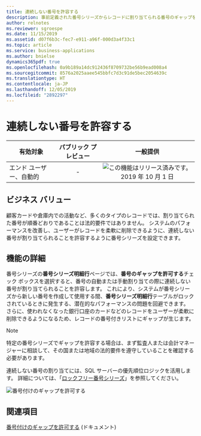```yaml
---
title: 連続しない番号を許容する
description: 事前定義された番号シリーズからレコードに割り当てられる番号のギャップを許容できるようになりました。
author: relnotes
ms.reviewer: sgroespe
ms.date: 11/15/2019
ms.assetid: d07f6b3c-fec7-e911-a96f-000d3a4f33c1
ms.topic: article
ms.service: business-applications
ms.author: bnielse
dynamics365pdf: true
ms.openlocfilehash: 0a9b189a14dc912436f8709732be56b9ead008a4
ms.sourcegitcommit: 8576a2025aaee545bbfc7d3c91de5bec2054639c
ms.translationtype: HT
ms.contentlocale: ja-JP
ms.lasthandoff: 12/05/2019
ms.locfileid: "2892297"
---
```

# <a name="allow-non-sequential-numbering"></a>連続しない番号を許容する


| 有効対象    |  パブリック プレビュー | 一般提供 | 
| ---------- | :----------: |:----------: |
|エンド ユーザー、自動的|-| ![この機能はリリース済みです。](/dynamics365-release-plan/media/green-checkmark.png "この機能はリリース済みです。") 2019 年 10 月 1 日|


## <a name="business-value"></a>ビジネス バリュー
<!-- bv start -->
顧客カードや倉庫内での活動など、多くのタイプのレコードでは、割り当てられた番号が順番どおりであることは法的要件ではありません。 システムのパフォーマンスを改善し、ユーザーがレコードを柔軟に削除できるように、連続しない番号が割り当てられることを許容するように番号シリーズを設定できます。
<!-- bv end -->



## <a name="feature-details"></a>機能の詳細
<!--feature detail start -->
番号シリーズの**番号シリーズ明細行**ページでは、**番号のギャップを許可する**チェック ボックスを選択すると、番号の自動または手動割り当ての際に連続しない番号が割り当てられることを許容します。 これにより、システムが番号シリーズから新しい番号を作成して使用する間、**番号シリーズ明細行**テーブルがロックされているときに発生する、潜在的なパフォーマンスの問題を回避できます。 さらに、使われなくなった銀行口座のカードなどのレコードをユーザーが柔軟に削除できるようになるため、レコードの番号付きリストにギャップが生じます。 

> [!NOTE]
> 特定の番号シリーズでギャップを許容する場合は、まず監査人または会計マネージャーに相談して、その国または地域の法的要件を遵守していることを確認する必要があります。

連続しない番号の割り当てには、SQL サーバーの優先順位ロジックを活用します。 詳細については、「[ロックフリー番号シリーズ](lock-free-number-series.md)」を参照してください。

![番号付けのギャップを許可する](media/allow_gaps_in_no_series_lines.png "番号付けのギャップを許可する")
<!--feature detail end -->










## <a name="see-also"></a>関連項目

[番号付けのギャップを許可する](https://docs.microsoft.com/dynamics365/business-central/ui-create-number-series#gaps-in-number-series) (ドキュメント)
